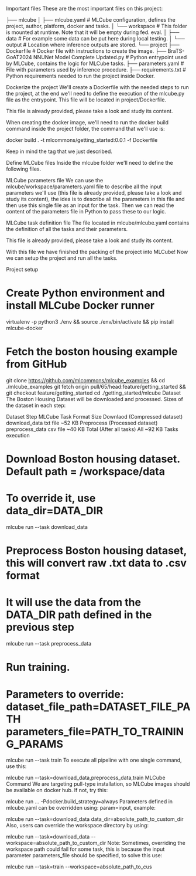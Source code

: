 Important files
These are the most important files on this project:

├── mlcube
│   ├── mlcube.yaml          # MLCube configuration, defines the project, author, platform, docker and tasks.
│   └── workspace            # This folder is mounted at runtime. Note that it will be empty during fed. eval.
│       ├── data             # For example some data can be put here during local testing.
│       └── output           # Location where inference outputs are stored.
└── project
    ├── Dockerfile           # Docker file with instructions to create the image.
    ├── BraTS-GoAT2024 NNUNet Model Complete Updated.py            # Python entrypoint used by MLCube, contains the logic for MLCube tasks.
    ├── parameters.yaml      # File with parameters used by inference procedure.
    ├── requirements.txt     # Python requirements needed to run the project inside Docker.


Dockerize the project
We'll create a Dockerfile with the needed steps to run the project, at the end we'll need to define the execution of the mlcube.py file as the entrypoint. This file will be located in project/Dockerfile.

This file is already provided, please take a look and study its content.

When creating the docker image, we'll need to run the docker build command inside the project folder, the command that we'll use is:

docker build . -t mlcommons/getting_started:0.0.1 -f Dockerfile

Keep in mind the tag that we just described.

Define MLCube files
Inside the mlcube folder we'll need to define the following files.

MLCube parameters file
We can use the mlcube/workspace/parameters.yaml file to describe all the input parameters we'll use (this file is already provided, please take a look and study its content), the idea is to describe all the parameters in this file and then use this single file as an input for the task. Then we can read the content of the parameters file in Python to pass these to our logic.

MLCube task definition file
The file located in mlcube/mlcube.yaml contains the definition of all the tasks and their parameters.

This file is already provided, please take a look and study its content.

With this file we have finished the packing of the project into MLCube! Now we can setup the project and run all the tasks.

Project setup
# Create Python environment and install MLCube Docker runner 
virtualenv -p python3 ./env && source ./env/bin/activate && pip install mlcube-docker

# Fetch the boston housing example from GitHub
git clone https://github.com/mlcommons/mlcube_examples && cd ./mlcube_examples
git fetch origin pull/65/head:feature/getting_started && git checkout feature/getting_started
cd ./getting_started/mlcube
Dataset
The Boston Housing Dataset will be downloaded and processed. Sizes of the dataset in each step:

Dataset Step	MLCube Task	Format	Size
Downlaod (Compressed dataset)	download_data	txt file	~52 KB
Preprocess (Processed dataset)	preprocess_data	csv file	~40 KB
Total	(After all tasks)	All	~92 KB
Tasks execution
# Download Boston housing dataset. Default path = /workspace/data
# To override it, use data_dir=DATA_DIR
mlcube run --task download_data

# Preprocess Boston housing dataset, this will convert raw .txt data to .csv format
# It will use the data from the DATA_DIR path defined in the previous step
mlcube run --task preprocess_data

# Run training.
# Parameters to override: dataset_file_path=DATASET_FILE_PATH parameters_file=PATH_TO_TRAINING_PARAMS
mlcube run --task train
To execute all pipeline with one single command, use this:

mlcube run --task=download_data,preprocess_data,train
MLCube Command
We are targeting pull-type installation, so MLCube images should be available on docker hub. If not, try this:

mlcube run ... -Pdocker.build_strategy=always
Parameters defined in mlcube.yaml can be overridden using: param=input, example:

mlcube run --task=download_data data_dir=absolute_path_to_custom_dir
Also, users can override the workspace directory by using:

mlcube run --task=download_data --workspace=absolute_path_to_custom_dir
Note: Sometimes, overriding the workspace path could fail for some task, this is because the input parameter parameters_file should be specified, to solve this use:

mlcube run --task=train --workspace=absolute_path_to_cus
